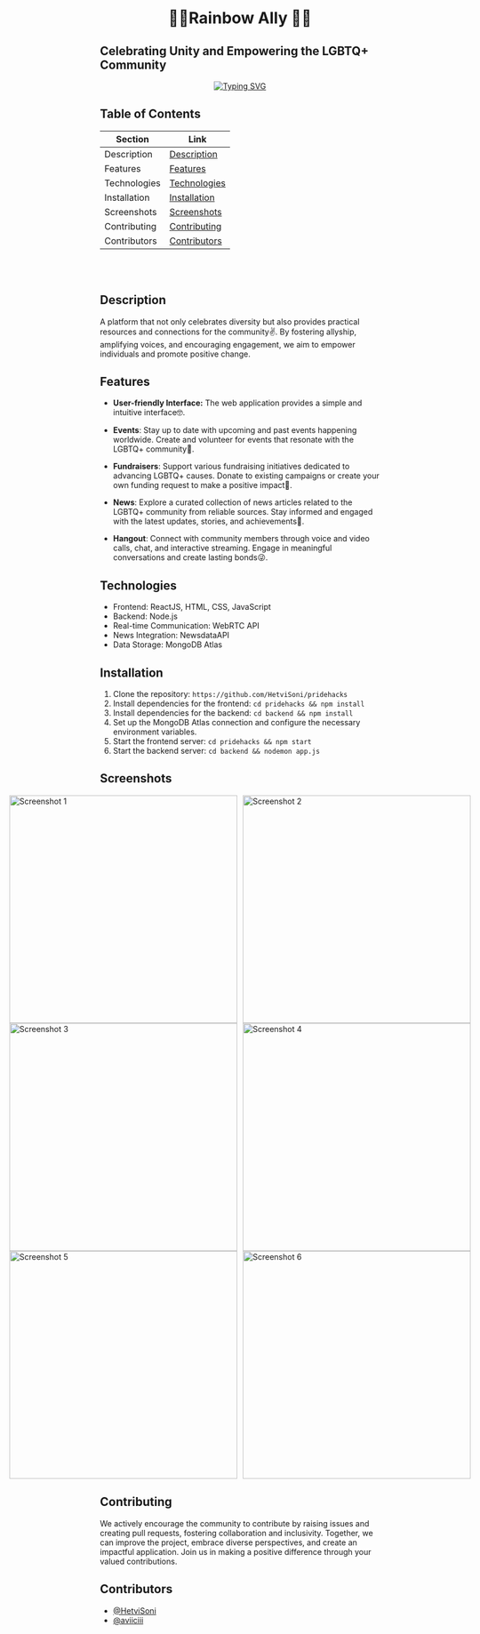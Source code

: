 <div align="center">
  <h1 style="text-align: center;">🏳️‍🌈Rainbow Ally 🏳️‍🌈</h1>
</div>


<h2>Celebrating Unity and Empowering the LGBTQ+ Community</h2>

<p align="center">
  <a href="https://git.io/typing-svg">
    <img src=https://readme-typing-svg.demolab.com?font=Fira+Code&size=30&pause=997&color=pink&background=992AFF00&multiline=true&width=435&lines=MADE+FOR+PrideHacks alt="Typing SVG">
  </a>
</p>


## Table of Contents
<div align="center">

| Section       | Link            |
|---------------|-----------------|
| Description   | [Description](#description) |
| Features      | [Features](#features) |
| Technologies  | [Technologies](#technologies) |
| Installation  | [Installation](#installation) |
| Screenshots   | [Screenshots](#screenshots) |
| Contributing  | [Contributing](#contributing) |
| Contributors      | [Contributors](#contributors) |

</div>


<br></br>
## Description
A platform that not only celebrates diversity but also provides practical resources and connections for the community✌️. By fostering allyship, amplifying voices, and encouraging engagement, we aim to empower individuals and promote positive change.

## Features

- **User-friendly Interface:** The web application provides a simple and intuitive interface🤓.

- **Events**: Stay up to date with upcoming and past events happening worldwide. Create and volunteer for events that resonate with the LGBTQ+ community🎉.

- **Fundraisers**: Support various fundraising initiatives dedicated to advancing LGBTQ+ causes. Donate to existing campaigns or create your own funding request to make a positive impact💸.

- **News**: Explore a curated collection of news articles related to the LGBTQ+ community from reliable sources. Stay informed and engaged with the latest updates, stories, and achievements📰.

- **Hangout**: Connect with community members through voice and video calls, chat, and interactive streaming. Engage in meaningful conversations and create lasting bonds😜.

## Technologies

- Frontend: ReactJS, HTML, CSS, JavaScript
- Backend: Node.js
- Real-time Communication: WebRTC API
- News Integration: NewsdataAPI
- Data Storage: MongoDB Atlas

## Installation

1. Clone the repository: `https://github.com/HetviSoni/pridehacks`
2. Install dependencies for the frontend: `cd pridehacks && npm install`
3. Install dependencies for the backend: `cd backend && npm install`
4. Set up the MongoDB Atlas connection and configure the necessary environment variables.
5. Start the frontend server: `cd pridehacks && npm start`
6. Start the backend server: `cd backend && nodemon app.js`

## Screenshots


<div style="display: flex; flex-direction:row; justify-content: center;">
  <img style="width: 410px; margin-right: 10px;" alt="Screenshot 1" src="https://github.com/HetviSoni/pridehacks/assets/76479104/c40d6555-a708-4cad-b316-e2edec0e456a">
  <img style="width: 410px;" alt="Screenshot 2" src="https://github.com/HetviSoni/pridehacks/assets/76479104/8a6d2f9e-40e2-4663-8ee8-68abde34f09f">
</div>


<div style="display: flex; flex-direction:row; justify-content: center;">
  <img style="width: 410px; margin-right: 10px;" alt="Screenshot 3" src="https://github.com/HetviSoni/pridehacks/assets/76479104/5a7264e2-034d-4105-a2f2-4fa4e62cb7c8">
  <img style="width: 410px;" alt="Screenshot 4" src="https://github.com/HetviSoni/pridehacks/assets/76479104/817e9758-a93a-46a7-bb4e-5ce3ae877331">
</div>
<div style="display: flex; flex-direction:row; justify-content: center;">
  <img style="width: 410px; margin-right: 10px;" alt="Screenshot 5" src="https://github.com/HetviSoni/pridehacks/assets/76479104/79ac71a6-2a12-40ac-aea8-defb464b4e06">
  <img style="width: 410px;" alt="Screenshot 6" src="https://github.com/HetviSoni/pridehacks/assets/76479104/57499f99-3c6d-4e53-91ae-c18497fd91fe">
</div>







## Contributing

 We actively encourage the community to contribute by raising issues and creating pull requests, fostering collaboration and inclusivity. Together, we can improve the project, embrace diverse perspectives, and create an impactful application. Join us in making a positive difference through your valued contributions.

## Contributors
- [@HetviSoni](https://github.com/HetviSoni) 
- [@aviiciii](https://github.com/aviiciii) 







